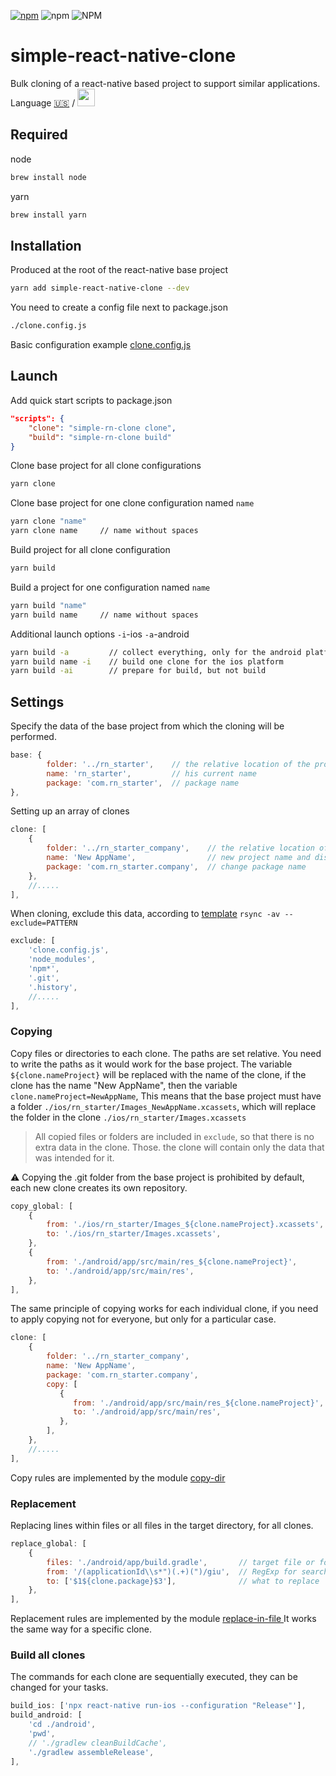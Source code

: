 [![npm](https://img.shields.io/npm/v/simple-react-native-clone)](https://www.npmjs.com/package/simple-react-native-clone) ![npm](https://img.shields.io/npm/dt/simple-react-native-clone?color=red&label=downloads) ![NPM](https://img.shields.io/npm/l/simple-react-native-clone)

# simple-react-native-clone

Bulk cloning of a react-native based project to support similar applications. Language [🇺🇸](./README.md) / [<img src="https://upload.wikimedia.org/wikipedia/commons/2/27/Flag_of_the_Russian_Soviet_Federative_Socialist_Republic_%281954%E2%80%931991%29.svg" width="28"/>](./README_ru-RU.md)

## Required

node

```bash
brew install node
```

yarn

```bash
brew install yarn
```

## Installation

Produced at the root of the react-native base project

```bash
yarn add simple-react-native-clone --dev
```

You need to create a config file next to package.json

```bash
./clone.config.js
```

Basic configuration example [clone.config.js](./clone.config.js)

## Launch

Add quick start scripts to package.json

```json
"scripts": {
    "clone": "simple-rn-clone clone",
    "build": "simple-rn-clone build"
}
```

Clone base project for all clone configurations

```bash
yarn clone
```

Clone base project for one clone configuration named `name`

```bash
yarn clone "name"
yarn clone name     // name without spaces
```

Build project for all clone configuration

```bash
yarn build
```

Build a project for one configuration named `name`

```bash
yarn build "name"
yarn build name     // name without spaces
```

Additional launch options `-i`-ios `-a`-android

```bash
yarn build -a         // collect everything, only for the android platform
yarn build name -i    // build one clone for the ios platform
yarn build -ai        // prepare for build, but not build
```

## Settings

Specify the data of the base project from which the cloning will be performed.

```js
base: {
        folder: '../rn_starter',    // the relative location of the project folder
        name: 'rn_starter',         // his current name
        package: 'com.rn_starter',  // package name
},
```

Setting up an array of clones

```js
clone: [
    {
        folder: '../rn_starter_company',    // the relative location of the clone folder
        name: 'New AppName',                // new project name and displayName
        package: 'com.rn_starter.company',  // change package name
    },
    //.....
],
```

When cloning, exclude this data, according to [template](https://linuxize.com/post/how-to-exclude-files-and-directories-with-rsync/) `rsync -av --exclude=PATTERN`

```js
exclude: [
    'clone.config.js',
    'node_modules',
    'npm*',
    '.git',
    '.history',
    //.....
],
```

### Copying

Copy files or directories to each clone. The paths are set relative. You need to write the paths as it would work for the base project.
The variable `${clone.nameProject}` will be replaced with the name of the clone,
if the clone has the name "New AppName", then the variable `clone.nameProject=NewAppName`,
This means that the base project must have a folder
`./ios/rn_starter/Images_NewAppName.xcassets`, which will replace the folder in the clone
`./ios/rn_starter/Images.xcassets`

> All copied files or folders are included in `exclude`, so that there is no extra data in the clone. Those. the clone will contain only the data that was intended for it.

⚠️ Copying the .git folder from the base project is prohibited by default, each new clone creates its own repository.

```js
copy_global: [
    {
        from: './ios/rn_starter/Images_${clone.nameProject}.xcassets',
        to: './ios/rn_starter/Images.xcassets',
    },
    {
        from: './android/app/src/main/res_${clone.nameProject}',
        to: './android/app/src/main/res',
    },
],
```

The same principle of copying works for each individual clone, if you need to apply copying not for everyone, but only for a particular case.

```js
clone: [
    {
        folder: '../rn_starter_company',
        name: 'New AppName',
        package: 'com.rn_starter.company',
        copy: [
           {
              from: './android/app/src/main/res_${clone.nameProject}',
              to: './android/app/src/main/res',
           },
        ],
    },
    //.....
],
```

Copy rules are implemented by the module [copy-dir](https://www.npmjs.com/package/copy-dir)

### Replacement

Replacing lines within files or all files in the target directory, for all clones.

```js
replace_global: [
    {
        files: './android/app/build.gradle',       // target file or folder to change
        from: '/(applicationId\\s*")(.+)(")/giu',  // RegExp for search
        to: ['$1${clone.package}$3'],              // what to replace
    },
],
```

Replacement rules are implemented by the module [replace-in-file
](https://www.npmjs.com/package/replace-in-file)
It works the same way for a specific clone.

### Build all clones

The commands for each clone are sequentially executed, they can be changed for your tasks.

```js
build_ios: ['npx react-native run-ios --configuration "Release"'],
build_android: [
    'cd ./android',
    'pwd',
    // './gradlew cleanBuildCache',
    './gradlew assembleRelease',
],
```
